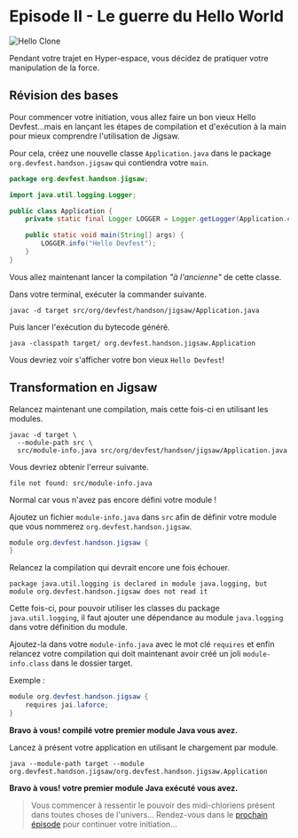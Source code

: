 # Episode II - Le guerre du Hello World

![Hello Clone](./images/hello_clone.png)

Pendant votre trajet en Hyper-espace, vous décidez de pratiquer votre manipulation de la force.

## Révision des bases

Pour commencer votre initiation, vous allez faire un bon vieux Hello Devfest...mais en lançant les étapes de compilation et d'exécution à la main pour mieux comprendre l'utilisation de Jigsaw.

Pour cela, créez une nouvelle classe `Application.java` dans le package `org.devfest.handson.jigsaw` qui contiendra votre `main`.

```java
package org.devfest.handson.jigsaw;

import java.util.logging.Logger;

public class Application {
    private static final Logger LOGGER = Logger.getLogger(Application.class.getName());

    public static void main(String[] args) {
        LOGGER.info("Hello Devfest");
    }
}
```

Vous allez maintenant lancer la compilation _"à l'ancienne"_ de cette classe.

Dans votre terminal, exécuter la commander suivante.

```
javac -d target src/org/devfest/handson/jigsaw/Application.java
```

Puis lancer l'exécution du bytecode généré.

```
java -classpath target/ org.devfest.handson.jigsaw.Application
```

Vous devriez voir s'afficher votre bon vieux `Hello Devfest`!

## Transformation en Jigsaw

Relancez maintenant une compilation, mais cette fois-ci en utilisant les modules.

```
javac -d target \
  --module-path src \
  src/module-info.java src/org/devfest/handson/jigsaw/Application.java
```

Vous devriez obtenir l'erreur suivante.

```
file not found: src/module-info.java
```

Normal car vous n'avez pas encore défini votre module !

Ajoutez un fichier `module-info.java` dans `src` afin de définir votre module que vous nommerez `org.devfest.handson.jigsaw`.

```java
module org.devfest.handson.jigsaw {
}
```

Relancez la compilation qui devrait encore une fois échouer.

```
package java.util.logging is declared in module java.logging, but module org.devfest.handson.jigsaw does not read it
```

Cette fois-ci, pour pouvoir utiliser les classes du package `java.util.logging`, il faut ajouter une dépendance au module `java.logging` dans votre définition du module.

Ajoutez-la dans votre `module-info.java` avec le mot clé `requires` et enfin relancez votre compilation qui doit maintenant avoir créé un joli `module-info.class` dans le dossier target.


Exemple :
```java
module org.devfest.handson.jigsaw {
    requires jai.laforce;
}
```

**Bravo à vous! compilé votre premier module Java vous avez.**

Lancez à présent votre application en utilisant le chargement par module.

```
java --module-path target --module org.devfest.handson.jigsaw/org.devfest.handson.jigsaw.Application
```

**Bravo à vous! votre premier module Java exécuté vous avez.**

> Vous commencer à ressentir le pouvoir des midi-chloriens présent dans toutes choses de l'univers... Rendez-vous dans le [prochain épisode](./EPISODE_3.md) pour continuer votre initiation...
